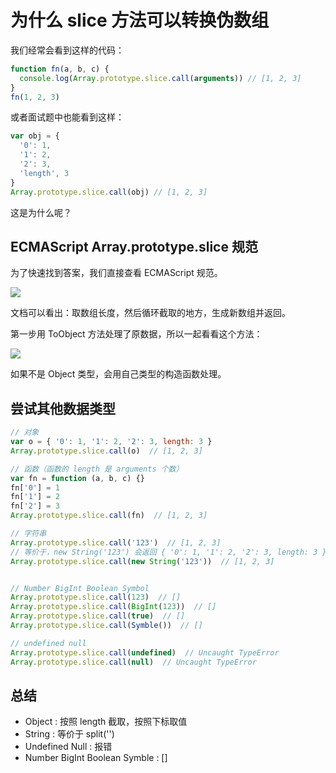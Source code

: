 # 为什么 slice 方法可以转换伪数组

我们经常会看到这样的代码：

```js
function fn(a, b, c) {
  console.log(Array.prototype.slice.call(arguments)) // [1, 2, 3]
}
fn(1, 2, 3)
```

或者面试题中也能看到这样：

```js
var obj = {
  '0': 1,
  '1': 2,
  '2': 3,
  'length', 3
}
Array.prototype.slice.call(obj) // [1, 2, 3]
```

这是为什么呢？

## ECMAScript Array.prototype.slice 规范

为了快速找到答案，我们直接查看 ECMAScript 规范。

![](http://storage.icyc.cc/p/20220210/rc-upload-1644473581897-2.png)

文档可以看出：取数组长度，然后循环截取的地方，生成新数组并返回。

第一步用 ToObject 方法处理了原数据，所以一起看看这个方法：

![](http://storage.icyc.cc/p/20220210/rc-upload-1644474257654-2.png)

如果不是 Object 类型，会用自己类型的构造函数处理。

## 尝试其他数据类型

```javascript
// 对象
var o = { '0': 1, '1': 2, '2': 3, length: 3 }
Array.prototype.slice.call(o)  // [1, 2, 3]

// 函数（函数的 length 是 arguments 个数）
var fn = function (a, b, c) {}
fn['0'] = 1
fn['1'] = 2
fn['2'] = 3
Array.prototype.slice.call(fn)  // [1, 2, 3]

// 字符串
Array.prototype.slice.call('123')  // [1, 2, 3]
// 等价于，new String('123') 会返回 { '0': 1, '1': 2, '2': 3, length: 3 }
Array.prototype.slice.call(new String('123'))  // [1, 2, 3]


// Number BigInt Boolean Symbol
Array.prototype.slice.call(123)  // []
Array.prototype.slice.call(BigInt(123))  // []
Array.prototype.slice.call(true)  // []
Array.prototype.slice.call(Symble())  // []

// undefined null
Array.prototype.slice.call(undefined)  // Uncaught TypeError
Array.prototype.slice.call(null)  // Uncaught TypeError
```

## 总结

* Object : 按照 length 截取，按照下标取值
* String : 等价于 split('')
* Undefined Null : 报错
* Number BigInt Boolean Symble : [] 
